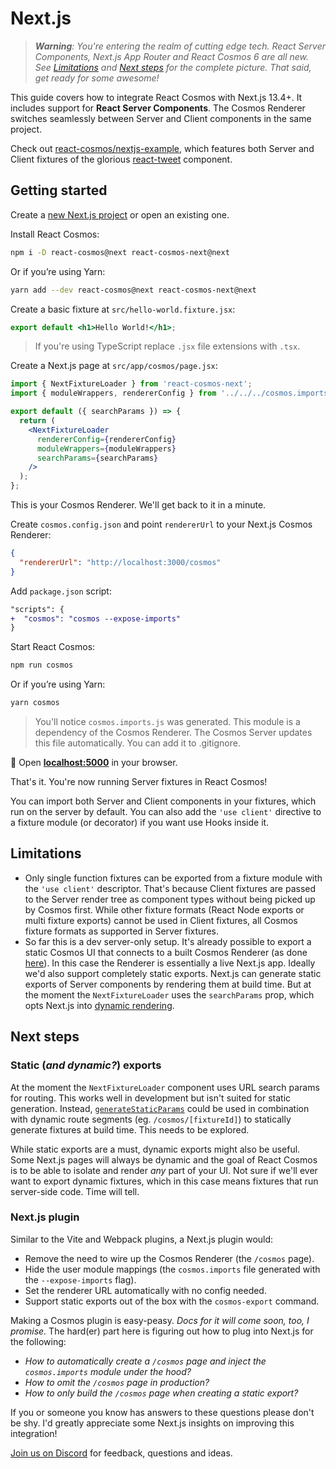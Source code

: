 # Next.js

> _**Warning**: You're entering the realm of cutting edge tech. React Server Components, Next.js App Router and React Cosmos 6 are all new. See [Limitations](#limitations) and [Next steps](#next-steps) for the complete picture. That said, get ready for some awesome!_

This guide covers how to integrate React Cosmos with Next.js 13.4+. It includes support for **React Server Components**. The Cosmos Renderer switches seamlessly between Server and Client components in the same project.

Check out [react-cosmos/nextjs-example](https://github.com/react-cosmos/nextjs-example), which features both Server and Client fixtures of the glorious [react-tweet](https://github.com/vercel-labs/react-tweet) component.

## Getting started

Create a [new Next.js project](https://nextjs.org/docs/getting-started/installation) or open an existing one.

Install React Cosmos:

```bash
npm i -D react-cosmos@next react-cosmos-next@next
```

Or if you’re using Yarn:

```bash
yarn add --dev react-cosmos@next react-cosmos-next@next
```

Create a basic fixture at `src/hello-world.fixture.jsx`:

```jsx
export default <h1>Hello World!</h1>;
```

> If you're using TypeScript replace `.jsx` file extensions with `.tsx`.

Create a Next.js page at `src/app/cosmos/page.jsx`:

```jsx
import { NextFixtureLoader } from 'react-cosmos-next';
import { moduleWrappers, rendererConfig } from '../../../cosmos.imports';

export default ({ searchParams }) => {
  return (
    <NextFixtureLoader
      rendererConfig={rendererConfig}
      moduleWrappers={moduleWrappers}
      searchParams={searchParams}
    />
  );
};
```

This is your Cosmos Renderer. We'll get back to it in a minute.

Create `cosmos.config.json` and point `rendererUrl` to your Next.js Cosmos Renderer:

```json
{
  "rendererUrl": "http://localhost:3000/cosmos"
}
```

Add `package.json` script:

```diff
"scripts": {
+  "cosmos": "cosmos --expose-imports"
}
```

Start React Cosmos:

```bash
npm run cosmos
```

Or if you’re using Yarn:

```bash
yarn cosmos
```

> You'll notice `cosmos.imports.js` was generated. This module is a dependency of the Cosmos Renderer. The Cosmos Server updates this file automatically. You can add it to .gitignore.

🚀 Open **[localhost:5000](http://localhost:5000)** in your browser.

That's it. You're now running Server fixtures in React Cosmos!

You can import both Server and Client components in your fixtures, which run on the server by default. You can also add the `'use client'` directive to a fixture module (or decorator) if you want use Hooks inside it.

## Limitations

- Only single function fixtures can be exported from a fixture module with the `'use client'` descriptor. That's because Client fixtures are passed to the Server render tree as component types without being picked up by Cosmos first. While other fixture formats (React Node exports or multi fixture exports) cannot be used in Client fixtures, all Cosmos fixture formats as supported in Server fixtures.
- So far this is a dev server-only setup. It's already possible to export a static Cosmos UI that connects to a built Cosmos Renderer (as done [here](https://cosmos-reactjs.vercel.app/)). In this case the Renderer is essentially a live Next.js app. Ideally we'd also support completely static exports. Next.js can generate static exports of Server components by rendering them at build time. But at the moment the `NextFixtureLoader` uses the `searchParams` prop, which opts Next.js into [dynamic rendering](https://nextjs.org/docs/app/building-your-application/rendering/static-and-dynamic-rendering#dynamic-rendering).

## Next steps

### Static (_and dynamic?_) exports

At the moment the `NextFixtureLoader` component uses URL search params for routing. This works well in development but isn't suited for static generation. Instead, [`generateStaticParams`](https://nextjs.org/docs/app/api-reference/functions/generate-static-params) could be used in combination with dynamic route segments (eg. `/cosmos/[fixtureId]`) to statically generate fixtures at build time. This needs to be explored.

While static exports are a must, dynamic exports might also be useful. Some Next.js pages will always be dynamic and the goal of React Cosmos is to be able to isolate and render _any_ part of your UI. Not sure if we'll ever want to export dynamic fixtures, which in this case means fixtures that run server-side code. Time will tell.

### Next.js plugin

Similar to the Vite and Webpack plugins, a Next.js plugin would:

- Remove the need to wire up the Cosmos Renderer (the `/cosmos` page).
- Hide the user module mappings (the `cosmos.imports` file generated with the `--expose-imports` flag).
- Set the renderer URL automatically with no config needed.
- Support static exports out of the box with the `cosmos-export` command.

Making a Cosmos plugin is easy-peasy. _Docs for it will come soon, too, I promise._ The hard(er) part here is figuring out how to plug into Next.js for the following:

- _How to automatically create a `/cosmos` page and inject the `cosmos.imports` module under the hood?_
- _How to omit the `/cosmos` page in production?_
- _How to only build the `/cosmos` page when creating a static export?_

If you or someone you know has answers to these questions please don't be shy. I'd greatly appreciate some Next.js insights on improving this integration!

[Join us on Discord](https://discord.gg/3X95VgfnW5) for feedback, questions and ideas.
